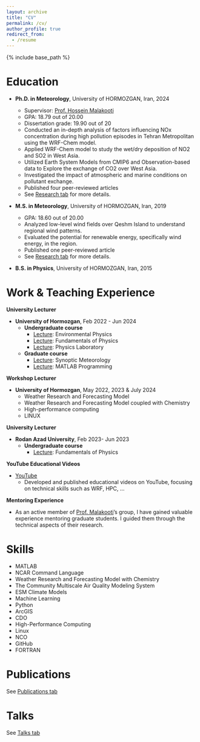 ```yaml
---
layout: archive
title: "CV"
permalink: /cv/
author_profile: true
redirect_from:
  - /resume
---
```


{% include base_path %}

Education
======
* **Ph.D. in Meteorology**, University of HORMOZGAN, Iran, 2024
  * Supervisor: [Prof. Hossein Malakooti](https://scholar.google.com/citations?user=FVVKDnkAAAAJ&hl=en)
  * GPA: 18.79 out of 20.00
  * Dissertation grade: 19.90 out of 20
  * Conducted an in-depth analysis of factors influencing NOx concentration during high pollution episodes in Tehran Metropolitan using the WRF-Chem model.
  * Applied WRF-Chem model to study the wet/dry deposition of NO2 and SO2 in West Asia.
  * Utilized Earth System Models from CMIP6 and Observation-based data to Explore the exchange of CO2 over West Asia.
  * Investigated the impact of atmospheric and marine conditions on pollutant exchange.
  * Published four peer-reviewed articles
  * See [Research tab](https://monazarghamipour.github.io/research/) for more details.
    
* **M.S. in Meteorology**, University of HORMOZGAN, Iran, 2019
  * GPA: 18.60 out of 20.00
  * Analyzed low-level wind fields over Qeshm Island to understand regional wind patterns.
  * Evaluated the potential for renewable energy, specifically wind energy, in the region.
  * Published one peer-reviewed article
  * See [Research tab](https://monazarghamipour.github.io/research/) for more details.
* **B.S. in Physics**, University of HORMOZGAN, Iran, 2015

Work & Teaching Experience
======
**University Lecturer**
* **University of Hormozgan**, Feb 2022 - Jun 2024<br/>
  *  **Undergraduate course**
       * <ins>Lecture</ins>: Environmental Physics
       * <ins>Lecture</ins>: Fundamentals of Physics
       * <ins>Lecture</ins>: Physics Laboratory
  * **Graduate course**
       * <ins>Lecture</ins>: Synoptic Meteorology
       * <ins>Lecture</ins>: MATLAB Programming

**Workshop Lecturer**
   * **University of Hormozgan**, May 2022, 2023 & July 2024
       * Weather Research and Forecasting Model
       * Weather Research and Forecasting Model coupled with Chemistry
       * High-performance computing
       * LINUX 

**University Lecturer**
   * **Rodan Azad University**, Feb 2023- Jun 2023
     *  **Undergraduate course**
          * <ins>Lecture</ins>: Fundamentals of Physics

**YouTube Educational Videos**
   * [YouTube](https://www.youtube.com/@MonaZarghamipour)
     * Developed and published educational videos on YouTube, focusing on technical skills such as WRF, HPC, …

**Mentoring Experience**
   * As an active member of [Prof. Malakooti](https://scholar.google.com/citations?user=FVVKDnkAAAAJ&hl=en)’s group, I have gained valuable experience mentoring graduate students. I guided them through the technical aspects of their research.
  
Skills
======
*	MATLAB	
*	NCAR Command Language      
*	Weather Research and Forecasting Model with Chemistry 
*	The Community Multiscale Air Quality Modeling System
*	ESM Climate Models	
*	Machine Learning
*	Python	
*	ArcGIS
*	CDO	
*	High-Performance Computing
*	Linux	
*	NCO 
*	GitHub	
*	FORTRAN


Publications
======
  See [Publications tab](https://monazarghamipour.github.io/publications/)
  
Talks
======
  See [Talks tab](https://monazarghamipour.github.io/talks/)
  

